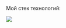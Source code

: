 Мой стек технологий:

<img src="https://img.shields.io/badge/Python-01497c?style=for-the-badge&logo=Python&logoColor=white"/>

<!---
alwaysseen01/alwaysseen01 is a ✨ special ✨ repository because its `README.md` (this file) appears on your GitHub profile.
You can click the Preview link to take a look at your changes.
--->
